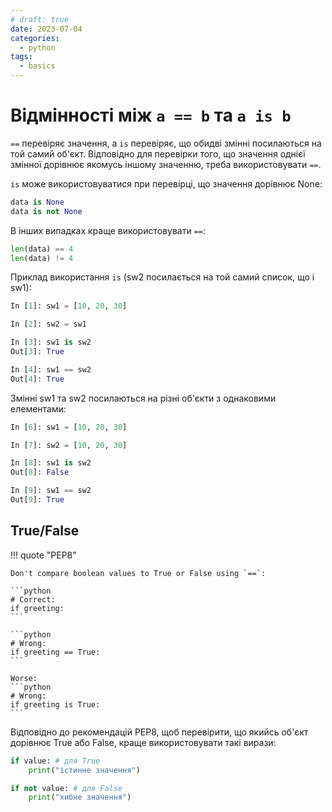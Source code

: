 ```yaml
---
# draft: true 
date: 2023-07-04
categories:
  - python
tags:
  - basics
---
```


# Відмінності між `a == b` та `a is b`

`==` перевіряє значення, а `is` перевіряє, що обидві змінні посилаються на той
самий об'єкт. Відповідно для перевірки того, що значення однієї змінної
дорівнює якомусь іншому значенню, треба використовувати `==`.

`is` може використовуватися при перевірці, що значення дорівнює None:

```python
data is None
data is not None
```

В інших випадках краще використовувати `==`:

```python
len(data) == 4
len(data) != 4
```

<!-- more -->

Приклад використання `is` (sw2 посилається на той самий список, що і sw1):

```python
In [1]: sw1 = [10, 20, 30]

In [2]: sw2 = sw1

In [3]: sw1 is sw2
Out[3]: True

In [4]: sw1 == sw2
Out[4]: True
```

Змінні sw1 та sw2 посилаються на різні об'єкти з однаковими елементами:
```python
In [6]: sw1 = [10, 20, 30]

In [7]: sw2 = [10, 20, 30]

In [8]: sw1 is sw2
Out[8]: False

In [9]: sw1 == sw2
Out[9]: True
```

## True/False

!!! quote "PEP8"

	Don't compare boolean values to True or False using `==`:

	```python
	# Correct:
    if greeting:
	```

	```python
	# Wrong:
	if greeting == True:
	```

	Worse:
	```python
	# Wrong:
	if greeting is True:
	```

Відповідно до рекомендацій PEP8, щоб перевірити, що якийсь об'єкт дорівнює True
або False, краще використовувати такі вирази:
```python
if value: # для True
    print("істинне значення")

if not value: # для False
    print("хибне значення")
```
